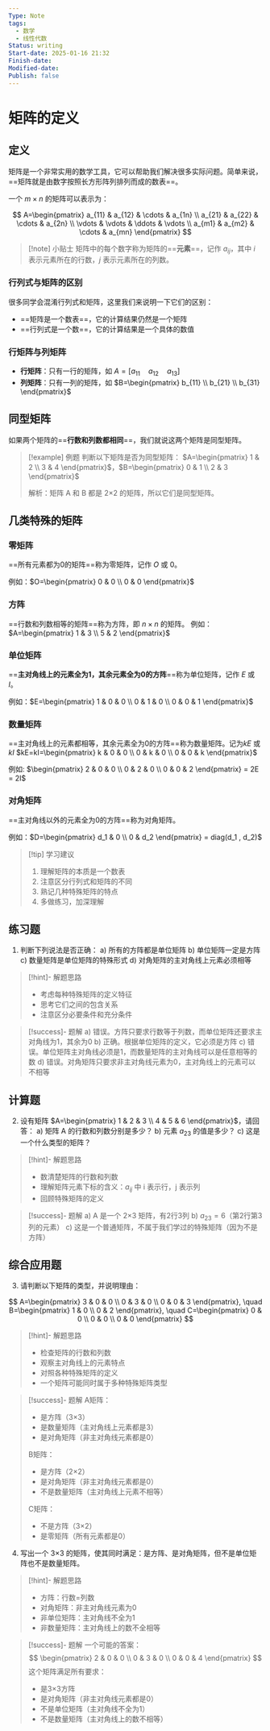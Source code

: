```yaml
---
Type: Note
tags:
  - 数学
  - 线性代数
Status: writing
Start-date: 2025-01-16 21:32
Finish-date: 
Modified-date: 
Publish: false
---
```




# 矩阵的定义

## 定义

矩阵是一个非常实用的数学工具，它可以帮助我们解决很多实际问题。简单来说，==矩阵就是由数字按照长方形阵列排列而成的数表==。

一个 $m×n$ 的矩阵可以表示为：

$$
A=\begin{pmatrix} 
a_{11} & a_{12} & \cdots & a_{1n} \\
a_{21} & a_{22} & \cdots & a_{2n} \\
\vdots & \vdots & \ddots & \vdots \\
a_{m1} & a_{m2} & \cdots & a_{mn}
\end{pmatrix}
$$

> [!note] 小贴士
> 矩阵中的每个数字称为矩阵的==**元素**==，记作 $a_{ij}$，其中 $i$ 表示元素所在的行数，$j$ 表示元素所在的列数。

### 行列式与矩阵的区别
很多同学会混淆行列式和矩阵，这里我们来说明一下它们的区别：
- ==矩阵是一个数表==，它的计算结果仍然是一个矩阵
- ==行列式是一个数==，它的计算结果是一个具体的数值

### 行矩阵与列矩阵
- **行矩阵**：只有一行的矩阵，如 $A=[a_{11} \quad a_{12} \quad a_{13}]$
- **列矩阵**：只有一列的矩阵，如 $B=\begin{pmatrix} b_{11} \\ b_{21} \\ b_{31} \end{pmatrix}$

## 同型矩阵
如果两个矩阵的==**行数和列数都相同**==，我们就说这两个矩阵是同型矩阵。

> [!example] 例题
> 判断以下矩阵是否为同型矩阵：
> $A=\begin{pmatrix} 1 & 2 \\ 3 & 4 \end{pmatrix}$，$B=\begin{pmatrix} 0 & 1 \\ 2 & 3 \end{pmatrix}$
> 
> 解析：矩阵 A 和 B 都是 2×2 的矩阵，所以它们是同型矩阵。

## 几类特殊的矩阵

### 零矩阵
==所有元素都为0的矩阵==称为零矩阵，记作 $O$ 或 $0$。

例如：$O=\begin{pmatrix} 0 & 0 \\ 0 & 0 \end{pmatrix}$

### 方阵
==行数和列数相等的矩阵==称为方阵，即 $n×n$ 的矩阵。
例如：$A=\begin{pmatrix} 1 & 3 \\ 5 & 2 \end{pmatrix}$
### 单位矩阵
==**主对角线上的元素全为1，其余元素全为0的方阵**==称为单位矩阵，记作 $E$ 或 $I$。

例如：$E=\begin{pmatrix} 1 & 0 & 0 \\ 0 & 1 & 0 \\ 0 & 0 & 1 \end{pmatrix}$

### 数量矩阵
==主对角线上的元素都相等，其余元素全为0的方阵==称为数量矩阵。记为$kE$ 或$kI$
$kE=kI=\begin{pmatrix} k & 0 & 0 \\ 0 & k & 0 \\ 0 & 0 & k \end{pmatrix}$

例如:
$\begin{pmatrix} 2 & 0 & 0 \\ 0 & 2 & 0 \\ 0 & 0 & 2 \end{pmatrix} = 2E = 2I$

### 对角矩阵
==主对角线以外的元素全为0的方阵==称为对角矩阵。

例如：$D=\begin{pmatrix} d_1 & 0 \\ 0 & d_2 \end{pmatrix} = diag(d_1 , d_2)$

> [!tip] 学习建议
> 1. 理解矩阵的本质是一个数表
> 2. 注意区分行列式和矩阵的不同
> 3. 熟记几种特殊矩阵的特点
> 4. 多做练习，加深理解


## 练习题

1. 判断下列说法是否正确：
   a) 所有的方阵都是单位矩阵
   b) 单位矩阵一定是方阵
   c) 数量矩阵是单位矩阵的特殊形式
   d) 对角矩阵的主对角线上元素必须相等

> [!hint]- 解题思路
> - 考虑每种特殊矩阵的定义特征
> - 思考它们之间的包含关系
> - 注意区分必要条件和充分条件

> [!success]- 题解
> a) 错误。方阵只要求行数等于列数，而单位矩阵还要求主对角线为1，其余为0
> b) 正确。根据单位矩阵的定义，它必须是方阵
> c) 错误。单位矩阵主对角线必须是1，而数量矩阵的主对角线可以是任意相等的数
> d) 错误。对角矩阵只要求非主对角线元素为0，主对角线上的元素可以不相等

## 计算题

2. 设有矩阵 $A=\begin{pmatrix} 1 & 2 & 3 \\ 4 & 5 & 6 \end{pmatrix}$，请回答：
   a) 矩阵 A 的行数和列数分别是多少？
   b) 元素 $a_{23}$ 的值是多少？
   c) 这是一个什么类型的矩阵？

> [!hint]- 解题思路
> - 数清楚矩阵的行数和列数
> - 理解矩阵元素下标的含义：$a_{ij}$ 中 i 表示行，j 表示列
> - 回顾特殊矩阵的定义

> [!success]- 题解
> a) A 是一个 2×3 矩阵，有2行3列
> b) $a_{23}=6$（第2行第3列的元素）
> c) 这是一个普通矩阵，不属于我们学过的特殊矩阵（因为不是方阵）

## 综合应用题

3. 请判断以下矩阵的类型，并说明理由：

$$
A=\begin{pmatrix} 
3 & 0 & 0 \\
0 & 3 & 0 \\
0 & 0 & 3
\end{pmatrix}, \quad
B=\begin{pmatrix}
1 & 0 \\
0 & 2
\end{pmatrix}, \quad
C=\begin{pmatrix}
0 & 0 \\
0 & 0 \\
0 & 0
\end{pmatrix}
$$

> [!hint]- 解题思路
> - 检查矩阵的行数和列数
> - 观察主对角线上的元素特点
> - 对照各种特殊矩阵的定义
> - 一个矩阵可能同时属于多种特殊矩阵类型

> [!success]- 题解
> A矩阵：
> - 是方阵（3×3）
> - 是数量矩阵（主对角线上元素都是3）
> - 是对角矩阵（非主对角线元素都是0）
> 
> B矩阵：
> - 是方阵（2×2）
> - 是对角矩阵（非主对角线元素都是0）
> - 不是数量矩阵（主对角线上元素不相等）
> 
> C矩阵：
> - 不是方阵（3×2）
> - 是零矩阵（所有元素都是0）

4. 写出一个 3×3 的矩阵，使其同时满足：是方阵、是对角矩阵，但不是单位矩阵也不是数量矩阵。

> [!hint]- 解题思路
> - 方阵：行数=列数
> - 对角矩阵：非主对角线元素为0
> - 非单位矩阵：主对角线不全为1
> - 非数量矩阵：主对角线上的数不全相等

> [!success]- 题解
> 一个可能的答案：
> $$
> \begin{pmatrix}
> 2 & 0 & 0 \\
> 0 & 3 & 0 \\
> 0 & 0 & 4
> \end{pmatrix}
> $$
> 这个矩阵满足所有要求：
> - 是3×3方阵
> - 是对角矩阵（非主对角线元素都是0）
> - 不是单位矩阵（主对角线不全为1）
> - 不是数量矩阵（主对角线上的数不相等）

